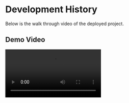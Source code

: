 # Development History

Below is the walk through video of the deployed project.

## Demo Video
![Demo Video](demo_video.mp4)